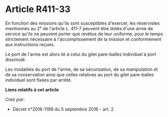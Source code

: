 # Article R411-33

En fonction des missions qu'ils sont susceptibles d'exercer, les réservistes mentionnés au 2° de l'article L. 411-7 peuvent
être dotés d'une arme de service qu'ils ne peuvent porter que revêtus de leur uniforme, pour le temps strictement nécessaire
à l'accomplissement de la mission et conformément aux instructions reçues. 

Le port de l'arme est alors lié à celui du gilet pare-balles individuel à port dissimulé. 

Les modalités du port de l'arme, de sa sécurisation, de sa manipulation et de sa conservation ainsi que celles relatives au
port du gilet pare-balles individuel sont fixées par arrêté.

**Liens relatifs à cet article**

_Créé par_:

  - Décret n°2016-1199 du 5 septembre 2016 - art. 2
